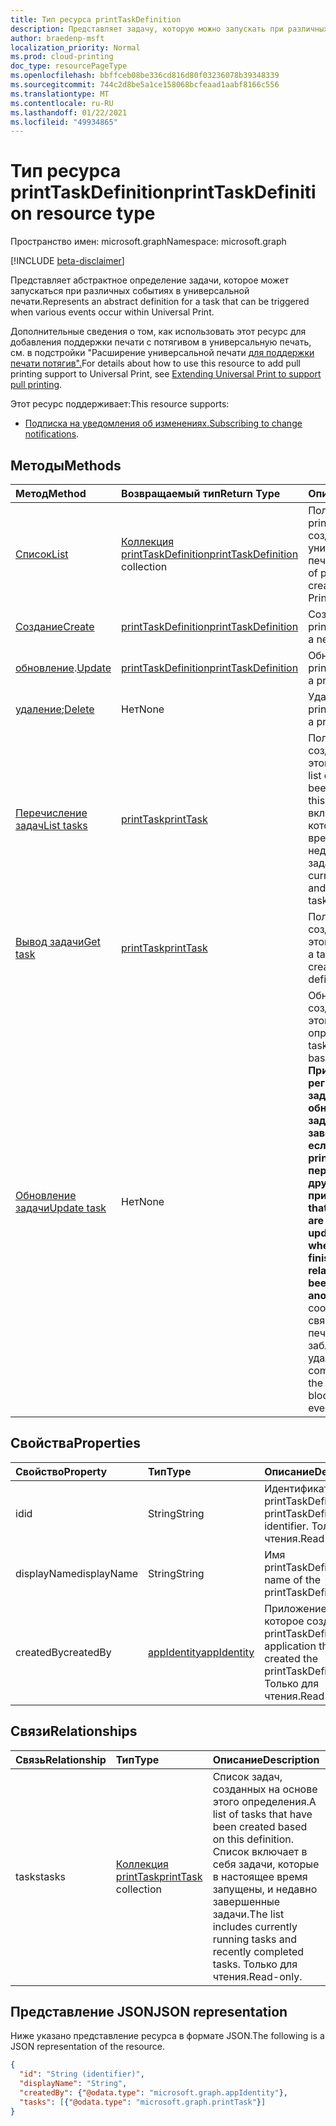 ```yaml
---
title: Тип ресурса printTaskDefinition
description: Представляет задачу, которую можно запускать при различных событиях в универсальной печати.
author: braedenp-msft
localization_priority: Normal
ms.prod: cloud-printing
doc_type: resourcePageType
ms.openlocfilehash: bbffceb08be336cd816d80f03236078b39348339
ms.sourcegitcommit: 744c2d8be5a1ce158068bcfeaad1aabf8166c556
ms.translationtype: MT
ms.contentlocale: ru-RU
ms.lasthandoff: 01/22/2021
ms.locfileid: "49934865"
---
```

# <a name="printtaskdefinition-resource-type"></a><span data-ttu-id="632e1-103">Тип ресурса printTaskDefinition</span><span class="sxs-lookup"><span data-stu-id="632e1-103">printTaskDefinition resource type</span></span>

<span data-ttu-id="632e1-104">Пространство имен: microsoft.graph</span><span class="sxs-lookup"><span data-stu-id="632e1-104">Namespace: microsoft.graph</span></span>

[!INCLUDE [beta-disclaimer](../../includes/beta-disclaimer.md)]

<span data-ttu-id="632e1-105">Представляет абстрактное определение задачи, которое может запускаться при различных событиях в универсальной печати.</span><span class="sxs-lookup"><span data-stu-id="632e1-105">Represents an abstract definition for a task that can be triggered when various events occur within Universal Print.</span></span>

<span data-ttu-id="632e1-106">Дополнительные сведения о том, как использовать этот ресурс для добавления поддержки печати с потягивом в универсальную печать, см. в подстройки "Расширение универсальной печати [для поддержки печати потягив".](/graph/universal-print-concept-overview#extending-universal-print-to-support-pull-printing)</span><span class="sxs-lookup"><span data-stu-id="632e1-106">For details about how to use this resource to add pull printing support to Universal Print, see [Extending Universal Print to support pull printing](/graph/universal-print-concept-overview#extending-universal-print-to-support-pull-printing).</span></span>

<span data-ttu-id="632e1-107">Этот ресурс поддерживает:</span><span class="sxs-lookup"><span data-stu-id="632e1-107">This resource supports:</span></span>
* <span data-ttu-id="632e1-108">[Подписка на уведомления об изменениях.](/graph/universal-print-webhook-notifications)</span><span class="sxs-lookup"><span data-stu-id="632e1-108">[Subscribing to change notifications](/graph/universal-print-webhook-notifications).</span></span>

## <a name="methods"></a><span data-ttu-id="632e1-109">Методы</span><span class="sxs-lookup"><span data-stu-id="632e1-109">Methods</span></span>

| <span data-ttu-id="632e1-110">Метод</span><span class="sxs-lookup"><span data-stu-id="632e1-110">Method</span></span>       | <span data-ttu-id="632e1-111">Возвращаемый тип</span><span class="sxs-lookup"><span data-stu-id="632e1-111">Return Type</span></span> | <span data-ttu-id="632e1-112">Описание</span><span class="sxs-lookup"><span data-stu-id="632e1-112">Description</span></span> |
|:-------------|:------------|:------------|
| [<span data-ttu-id="632e1-113">Список</span><span class="sxs-lookup"><span data-stu-id="632e1-113">List</span></span>](../api/print-list-taskdefinitions.md) | <span data-ttu-id="632e1-114">[Коллекция printTaskDefinition](printtaskdefinition.md)</span><span class="sxs-lookup"><span data-stu-id="632e1-114">[printTaskDefinition](printtaskdefinition.md) collection</span></span> | <span data-ttu-id="632e1-115">Получите полный список printTaskDefinitions, созданных в универсальной печати.</span><span class="sxs-lookup"><span data-stu-id="632e1-115">Get a complete list of printTaskDefinitions created within Universal Print.</span></span> |
| [<span data-ttu-id="632e1-116">Создание</span><span class="sxs-lookup"><span data-stu-id="632e1-116">Create</span></span>](../api/print-post-taskdefinitions.md) | [<span data-ttu-id="632e1-117">printTaskDefinition</span><span class="sxs-lookup"><span data-stu-id="632e1-117">printTaskDefinition</span></span>](printtaskdefinition.md) | <span data-ttu-id="632e1-118">Создайте новый printTaskDefinition.</span><span class="sxs-lookup"><span data-stu-id="632e1-118">Create a new printTaskDefinition.</span></span> |
| <span data-ttu-id="632e1-119">[обновление](../api/print-update-taskdefinition.md).</span><span class="sxs-lookup"><span data-stu-id="632e1-119">[Update](../api/print-update-taskdefinition.md)</span></span> | [<span data-ttu-id="632e1-120">printTaskDefinition</span><span class="sxs-lookup"><span data-stu-id="632e1-120">printTaskDefinition</span></span>](printtaskdefinition.md) | <span data-ttu-id="632e1-121">Обновление printTaskDefinition.</span><span class="sxs-lookup"><span data-stu-id="632e1-121">Update a printTaskDefinition.</span></span> |
| <span data-ttu-id="632e1-122">[удаление](../api/print-delete-taskdefinition.md);</span><span class="sxs-lookup"><span data-stu-id="632e1-122">[Delete](../api/print-delete-taskdefinition.md)</span></span> | <span data-ttu-id="632e1-123">Нет</span><span class="sxs-lookup"><span data-stu-id="632e1-123">None</span></span> | <span data-ttu-id="632e1-124">Удаление printTaskDefinition.</span><span class="sxs-lookup"><span data-stu-id="632e1-124">Delete a printTaskDefinition.</span></span> |
| [<span data-ttu-id="632e1-125">Перечисление задач</span><span class="sxs-lookup"><span data-stu-id="632e1-125">List tasks</span></span>](../api/printtaskdefinition-list-tasks.md) | [<span data-ttu-id="632e1-126">printTask</span><span class="sxs-lookup"><span data-stu-id="632e1-126">printTask</span></span>](printtask.md) | <span data-ttu-id="632e1-127">Получите список задач, созданных на основе этого определения.</span><span class="sxs-lookup"><span data-stu-id="632e1-127">Get a list of tasks that have been created based on this definition.</span></span> <span data-ttu-id="632e1-128">Список включает в себя задачи, которые в настоящее время запущены, и недавно завершенные задачи.</span><span class="sxs-lookup"><span data-stu-id="632e1-128">The list includes currently running tasks and recently completed tasks.</span></span> |
| [<span data-ttu-id="632e1-129">Вывод задачи</span><span class="sxs-lookup"><span data-stu-id="632e1-129">Get task</span></span>](../api/printtask-get.md) | [<span data-ttu-id="632e1-130">printTask</span><span class="sxs-lookup"><span data-stu-id="632e1-130">printTask</span></span>](printtask.md) | <span data-ttu-id="632e1-131">Получает задачу, созданную на основе этого определения.</span><span class="sxs-lookup"><span data-stu-id="632e1-131">Gets a task that has been created based on this definition.</span></span> |
| [<span data-ttu-id="632e1-132">Обновление задачи</span><span class="sxs-lookup"><span data-stu-id="632e1-132">Update task</span></span>](../api/printtaskdefinition-update-task.md) | <span data-ttu-id="632e1-133">Нет</span><span class="sxs-lookup"><span data-stu-id="632e1-133">None</span></span> | <span data-ttu-id="632e1-134">Обновление задачи, созданной на основе этого определения.</span><span class="sxs-lookup"><span data-stu-id="632e1-134">Update a task that has been created based on this definition.</span></span> <span data-ttu-id="632e1-135">**Приложения, регистрющие триггеры задач, отвечают за обновление состояния задачи после завершения обработки, если связанная задача printJob не была перенаправлена на другой принтер.**</span><span class="sxs-lookup"><span data-stu-id="632e1-135">**Applications that register task triggers are responsible for updating task status when processing is finished, unless the related printJob has been redirected to another printer.**</span></span> <span data-ttu-id="632e1-136">Если не сообщить о завершении, связанное задание печати будет заблокировано и удалено.</span><span class="sxs-lookup"><span data-stu-id="632e1-136">Failure to report completion will result in the related print job being blocked from printing and eventually deleted.</span></span> |

## <a name="properties"></a><span data-ttu-id="632e1-137">Свойства</span><span class="sxs-lookup"><span data-stu-id="632e1-137">Properties</span></span>
| <span data-ttu-id="632e1-138">Свойство</span><span class="sxs-lookup"><span data-stu-id="632e1-138">Property</span></span>     | <span data-ttu-id="632e1-139">Тип</span><span class="sxs-lookup"><span data-stu-id="632e1-139">Type</span></span>        | <span data-ttu-id="632e1-140">Описание</span><span class="sxs-lookup"><span data-stu-id="632e1-140">Description</span></span> |
|:-------------|:------------|:------------|
|<span data-ttu-id="632e1-141">id</span><span class="sxs-lookup"><span data-stu-id="632e1-141">id</span></span>|<span data-ttu-id="632e1-142">String</span><span class="sxs-lookup"><span data-stu-id="632e1-142">String</span></span>|<span data-ttu-id="632e1-143">Идентификатор printTaskDefinition.</span><span class="sxs-lookup"><span data-stu-id="632e1-143">The printTaskDefinition's identifier.</span></span> <span data-ttu-id="632e1-144">Только для чтения.</span><span class="sxs-lookup"><span data-stu-id="632e1-144">Read-only.</span></span>|
|<span data-ttu-id="632e1-145">displayName</span><span class="sxs-lookup"><span data-stu-id="632e1-145">displayName</span></span>|<span data-ttu-id="632e1-146">String</span><span class="sxs-lookup"><span data-stu-id="632e1-146">String</span></span>|<span data-ttu-id="632e1-147">Имя printTaskDefinition.</span><span class="sxs-lookup"><span data-stu-id="632e1-147">The name of the printTaskDefinition.</span></span>|
|<span data-ttu-id="632e1-148">createdBy</span><span class="sxs-lookup"><span data-stu-id="632e1-148">createdBy</span></span>|[<span data-ttu-id="632e1-149">appIdentity</span><span class="sxs-lookup"><span data-stu-id="632e1-149">appIdentity</span></span>](appidentity.md)|<span data-ttu-id="632e1-150">Приложение, созда которое создало printTaskDefinition.</span><span class="sxs-lookup"><span data-stu-id="632e1-150">The application that created the printTaskDefinition.</span></span> <span data-ttu-id="632e1-151">Только для чтения.</span><span class="sxs-lookup"><span data-stu-id="632e1-151">Read-only.</span></span>|

## <a name="relationships"></a><span data-ttu-id="632e1-152">Связи</span><span class="sxs-lookup"><span data-stu-id="632e1-152">Relationships</span></span>
| <span data-ttu-id="632e1-153">Связь</span><span class="sxs-lookup"><span data-stu-id="632e1-153">Relationship</span></span> | <span data-ttu-id="632e1-154">Тип</span><span class="sxs-lookup"><span data-stu-id="632e1-154">Type</span></span>        | <span data-ttu-id="632e1-155">Описание</span><span class="sxs-lookup"><span data-stu-id="632e1-155">Description</span></span> |
|:-------------|:------------|:------------|
|<span data-ttu-id="632e1-156">tasks</span><span class="sxs-lookup"><span data-stu-id="632e1-156">tasks</span></span>|<span data-ttu-id="632e1-157">[Коллекция printTask](printtask.md)</span><span class="sxs-lookup"><span data-stu-id="632e1-157">[printTask](printtask.md) collection</span></span>|<span data-ttu-id="632e1-158">Список задач, созданных на основе этого определения.</span><span class="sxs-lookup"><span data-stu-id="632e1-158">A list of tasks that have been created based on this definition.</span></span> <span data-ttu-id="632e1-159">Список включает в себя задачи, которые в настоящее время запущены, и недавно завершенные задачи.</span><span class="sxs-lookup"><span data-stu-id="632e1-159">The list includes currently running tasks and recently completed tasks.</span></span> <span data-ttu-id="632e1-160">Только для чтения.</span><span class="sxs-lookup"><span data-stu-id="632e1-160">Read-only.</span></span>|

## <a name="json-representation"></a><span data-ttu-id="632e1-161">Представление JSON</span><span class="sxs-lookup"><span data-stu-id="632e1-161">JSON representation</span></span>

<span data-ttu-id="632e1-162">Ниже указано представление ресурса в формате JSON.</span><span class="sxs-lookup"><span data-stu-id="632e1-162">The following is a JSON representation of the resource.</span></span>

<!-- {
  "blockType": "resource",
  "optionalProperties": [

  ],
  "@odata.type": "microsoft.graph.printTaskDefinition",
  "keyProperty": "id",
  "baseType":"microsoft.graph.entity"
}-->

```json
{
  "id": "String (identifier)",
  "displayName": "String",
  "createdBy": {"@odata.type": "microsoft.graph.appIdentity"},
  "tasks": [{"@odata.type": "microsoft.graph.printTask"}]
}

```

<!-- uuid: 8fcb5dbc-d5aa-4681-8e31-b001d5168d79
2015-10-25 14:57:30 UTC -->
<!-- {
  "type": "#page.annotation",
  "description": "printTaskDefinition resource",
  "keywords": "",
  "section": "documentation",
  "tocPath": ""
}-->

